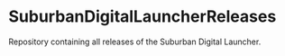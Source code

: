 # SuburbanDigitalLauncherReleases
Repository containing all releases of the Suburban Digital Launcher.
